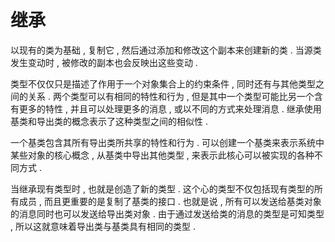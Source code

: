 # 继承

以现有的类为基础 , 复制它 , 然后通过添加和修改这个副本来创建新的类 . 当源类发生变动时 , 被修改的副本也会反映出这些变动 .

类型不仅仅只是描述了作用于一个对象集合上的约束条件 , 同时还有与其他类型之间的关系 . 两个类型可以有相同的特性和行为 , 但是其中一个类型可能比另一个含有更多的特性 , 并且可以处理更多的消息 , 或以不同的方式来处理消息 . 继承使用基类和导出类的概念表示了这种类型之间的相似性 . 

一个基类包含其所有导出类所共享的特性和行为 . 可以创建一个基类来表示系统中某些对象的核心概念 , 从基类中导出其他类型 , 来表示此核心可以被实现的各种不同方式 . 

当继承现有类型时 , 也就是创造了新的类型 . 这个心的类型不仅包括现有类型的所有成员 , 而且更重要的是复制了基类的接口 . 也就是说 , 所有可以发送给基类对象的消息同时也可以发送给导出类对象 . 由于通过发送给类的消息的类型是可知类型 , 所以这就意味着导出类与基类具有相同的类型 . 





